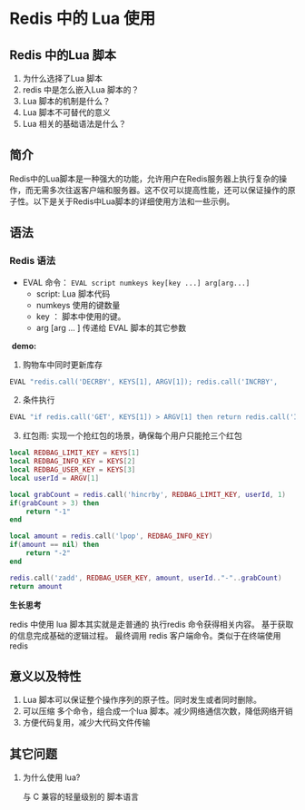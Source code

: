 # Redis 中的 Lua 使用

##  Redis 中的Lua 脚本

1. 为什么选择了Lua 脚本
2. redis 中是怎么嵌入Lua 脚本的？
3. Lua 脚本的机制是什么？
4. Lua 脚本不可替代的意义
5. Lua 相关的基础语法是什么？



## 简介

Redis中的Lua脚本是一种强大的功能，允许用户在Redis服务器上执行复杂的操作，而无需多次往返客户端和服务器。这不仅可以提高性能，还可以保证操作的原子性。以下是关于Redis中Lua脚本的详细使用方法和一些示例。



## 语法

### Redis 语法

- EVAL 命令： ```EVAL script numkeys key[key ...] arg[arg...]```
  - script: Lua 脚本代码
  - numkeys 使用的键数量
  - key ： 脚本中使用的键。
  - arg [arg ... ] 传递给 EVAL 脚本的其它参数



​	**demo:**

1. 购物车中同时更新库存

```lua
EVAL "redis.call('DECRBY', KEYS[1], ARGV[1]); redis.call('INCRBY', 		KEYS[2], ARGV[1])" 2 inventory product_id 5
```

2. 条件执行

```lua
EVAL "if redis.call('GET', KEYS[1]) > ARGV[1] then return redis.call('INCRBY', KEYS[2], ARGV[2]) end" 2 user_points discount 100 10
```

3. 红包雨: 实现一个抢红包的场景，确保每个用户只能抢三个红包

```lua
local REDBAG_LIMIT_KEY = KEYS[1]
local REDBAG_INFO_KEY = KEYS[2]
local REDBAG_USER_KEY = KEYS[3]
local userId = ARGV[1]

local grabCount = redis.call('hincrby', REDBAG_LIMIT_KEY, userId, 1)
if(grabCount > 3) then
    return "-1"
end

local amount = redis.call('lpop', REDBAG_INFO_KEY)
if(amount == nil) then
    return "-2"
end

redis.call('zadd', REDBAG_USER_KEY, amount, userId.."-"..grabCount)
return amount
```

**生长思考**

redis 中使用 lua 脚本其实就是走普通的 执行redis 命令获得相关内容。 基于获取的信息完成基础的逻辑过程。 最终调用 redis 客户端命令。类似于在终端使用redis



## 意义以及特性

1. Lua 脚本可以保证整个操作序列的原子性。同时发生或者同时删除。
2. 可以压缩 多个命令，组合成一个lua 脚本。减少网络通信次数，降低网络开销
3. 方便代码复用，减少大代码文件传输

## 其它问题

1. 为什么使用 lua? 

   与 C 兼容的轻量级别的 脚本语言
